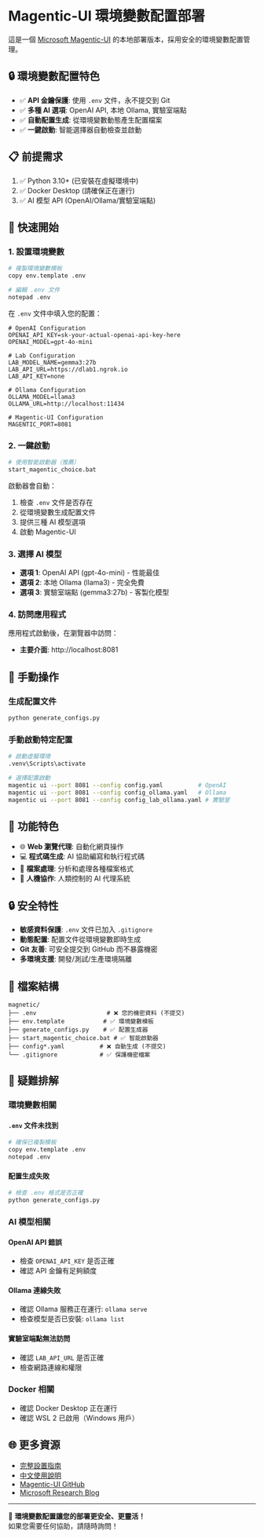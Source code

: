 # Magentic-UI 環境變數配置部署

這是一個 [Microsoft Magentic-UI](https://github.com/microsoft/magentic-ui) 的本地部署版本，採用安全的環境變數配置管理。

## 🔒 環境變數配置特色

- ✅ **API 金鑰保護**: 使用 `.env` 文件，永不提交到 Git
- ✅ **多種 AI 選項**: OpenAI API, 本地 Ollama, 實驗室端點
- ✅ **自動配置生成**: 從環境變數動態產生配置檔案
- ✅ **一鍵啟動**: 智能選擇器自動檢查並啟動

## 📋 前提需求

1. ✅ Python 3.10+ (已安裝在虛擬環境中)
2. ✅ Docker Desktop (請確保正在運行)
3. ✅ AI 模型 API (OpenAI/Ollama/實驗室端點)

## 🚀 快速開始

### 1. 設置環境變數

```bash
# 複製環境變數模板
copy env.template .env

# 編輯 .env 文件
notepad .env
```

在 `.env` 文件中填入您的配置：

```env
# OpenAI Configuration
OPENAI_API_KEY=sk-your-actual-openai-api-key-here
OPENAI_MODEL=gpt-4o-mini

# Lab Configuration  
LAB_MODEL_NAME=gemma3:27b
LAB_API_URL=https://dlab1.ngrok.io
LAB_API_KEY=none

# Ollama Configuration
OLLAMA_MODEL=llama3
OLLAMA_URL=http://localhost:11434

# Magentic-UI Configuration
MAGENTIC_PORT=8081
```

### 2. 一鍵啟動

```bash
# 使用智能啟動器（推薦）
start_magentic_choice.bat
```

啟動器會自動：
1. 檢查 `.env` 文件是否存在
2. 從環境變數生成配置文件
3. 提供三種 AI 模型選項
4. 啟動 Magentic-UI

### 3. 選擇 AI 模型

- **選項 1**: OpenAI API (gpt-4o-mini) - 性能最佳
- **選項 2**: 本地 Ollama (llama3) - 完全免費  
- **選項 3**: 實驗室端點 (gemma3:27b) - 客製化模型

### 4. 訪問應用程式

應用程式啟動後，在瀏覽器中訪問：
- **主要介面**: http://localhost:8081

## 🔧 手動操作

### 生成配置文件
```bash
python generate_configs.py
```

### 手動啟動特定配置
```bash
# 啟動虛擬環境
.venv\Scripts\activate

# 選擇配置啟動
magentic ui --port 8081 --config config.yaml          # OpenAI
magentic ui --port 8081 --config config_ollama.yaml   # Ollama  
magentic ui --port 8081 --config config_lab_ollama.yaml # 實驗室
```

## 🌟 功能特色

- 🌐 **Web 瀏覽代理**: 自動化網頁操作
- 💻 **程式碼生成**: AI 協助編寫和執行程式碼
- 📁 **檔案處理**: 分析和處理各種檔案格式
- 🤝 **人機協作**: 人類控制的 AI 代理系統

## 🔒 安全特性

- **敏感資料保護**: `.env` 文件已加入 `.gitignore`
- **動態配置**: 配置文件從環境變數即時生成
- **Git 友善**: 可安全提交到 GitHub 而不暴露機密
- **多環境支援**: 開發/測試/生產環境隔離

## 📂 檔案結構

```
magnetic/
├── .env                    # ❌ 您的機密資料 (不提交)
├── env.template           # ✅ 環境變數模板
├── generate_configs.py    # ✅ 配置生成器
├── start_magentic_choice.bat # ✅ 智能啟動器
├── config*.yaml          # ❌ 自動生成 (不提交)
└── .gitignore            # ✅ 保護機密檔案
```

## 🔧 疑難排解

### 環境變數相關

#### `.env` 文件未找到
```bash
# 確保已複製模板
copy env.template .env
notepad .env
```

#### 配置生成失敗
```bash
# 檢查 .env 格式是否正確
python generate_configs.py
```

### AI 模型相關

#### OpenAI API 錯誤
- 檢查 `OPENAI_API_KEY` 是否正確
- 確認 API 金鑰有足夠額度

#### Ollama 連線失敗
- 確認 Ollama 服務正在運行: `ollama serve`
- 檢查模型是否已安裝: `ollama list`

#### 實驗室端點無法訪問
- 確認 `LAB_API_URL` 是否正確
- 檢查網路連線和權限

### Docker 相關
- 確認 Docker Desktop 正在運行
- 確認 WSL 2 已啟用（Windows 用戶）

## 🌐 更多資源

- [完整設置指南](SETUP.md)
- [中文使用說明](使用說明.md)
- [Magentic-UI GitHub](https://github.com/microsoft/magentic-ui)
- [Microsoft Research Blog](https://www.microsoft.com/en-us/research/blog/magentic-ui-an-experimental-human-centered-web-agent/)

---

🎉 **環境變數配置讓您的部署更安全、更靈活！**  
如果您需要任何協助，請隨時詢問！ 